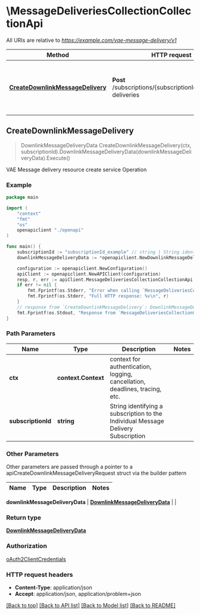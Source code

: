 # \MessageDeliveriesCollectionCollectionApi

All URIs are relative to *https://example.com/vae-message-delivery/v1*

Method | HTTP request | Description
------------- | ------------- | -------------
[**CreateDownlinkMessageDelivery**](MessageDeliveriesCollectionCollectionApi.md#CreateDownlinkMessageDelivery) | **Post** /subscriptions/{subscriptionId}/message-deliveries | VAE Message delivery resource create service Operation



## CreateDownlinkMessageDelivery

> DownlinkMessageDeliveryData CreateDownlinkMessageDelivery(ctx, subscriptionId).DownlinkMessageDeliveryData(downlinkMessageDeliveryData).Execute()

VAE Message delivery resource create service Operation

### Example

```go
package main

import (
    "context"
    "fmt"
    "os"
    openapiclient "./openapi"
)

func main() {
    subscriptionId := "subscriptionId_example" // string | String identifying a subscription to the Individual Message Delivery Subscription
    downlinkMessageDeliveryData := *openapiclient.NewDownlinkMessageDeliveryData(string(123)) // DownlinkMessageDeliveryData | 

    configuration := openapiclient.NewConfiguration()
    apiClient := openapiclient.NewAPIClient(configuration)
    resp, r, err := apiClient.MessageDeliveriesCollectionCollectionApi.CreateDownlinkMessageDelivery(context.Background(), subscriptionId).DownlinkMessageDeliveryData(downlinkMessageDeliveryData).Execute()
    if err != nil {
        fmt.Fprintf(os.Stderr, "Error when calling `MessageDeliveriesCollectionCollectionApi.CreateDownlinkMessageDelivery``: %v\n", err)
        fmt.Fprintf(os.Stderr, "Full HTTP response: %v\n", r)
    }
    // response from `CreateDownlinkMessageDelivery`: DownlinkMessageDeliveryData
    fmt.Fprintf(os.Stdout, "Response from `MessageDeliveriesCollectionCollectionApi.CreateDownlinkMessageDelivery`: %v\n", resp)
}
```

### Path Parameters


Name | Type | Description  | Notes
------------- | ------------- | ------------- | -------------
**ctx** | **context.Context** | context for authentication, logging, cancellation, deadlines, tracing, etc.
**subscriptionId** | **string** | String identifying a subscription to the Individual Message Delivery Subscription | 

### Other Parameters

Other parameters are passed through a pointer to a apiCreateDownlinkMessageDeliveryRequest struct via the builder pattern


Name | Type | Description  | Notes
------------- | ------------- | ------------- | -------------

 **downlinkMessageDeliveryData** | [**DownlinkMessageDeliveryData**](DownlinkMessageDeliveryData.md) |  | 

### Return type

[**DownlinkMessageDeliveryData**](DownlinkMessageDeliveryData.md)

### Authorization

[oAuth2ClientCredentials](../README.md#oAuth2ClientCredentials)

### HTTP request headers

- **Content-Type**: application/json
- **Accept**: application/json, application/problem+json

[[Back to top]](#) [[Back to API list]](../README.md#documentation-for-api-endpoints)
[[Back to Model list]](../README.md#documentation-for-models)
[[Back to README]](../README.md)

